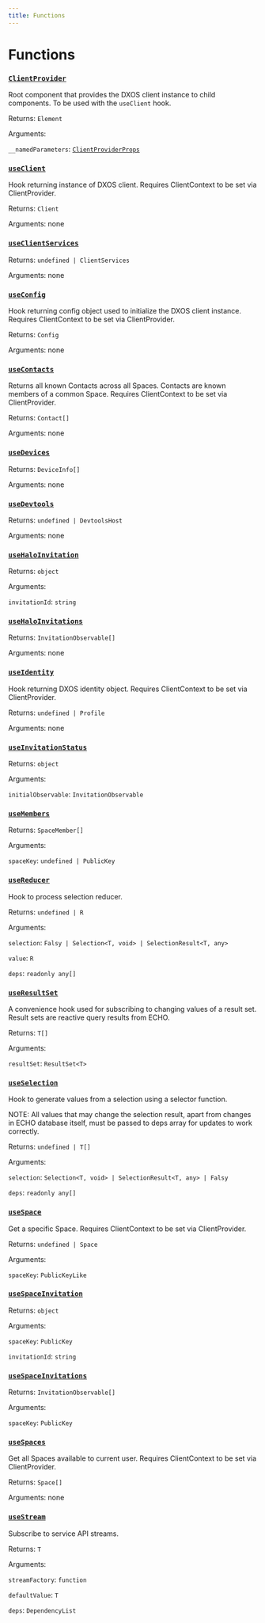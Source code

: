 ```yaml
---
title: Functions
---
```

# Functions
### [`ClientProvider`](https://github.com/dxos/protocols/blob/main/packages/sdk/react-client/src/client/ClientContext.tsx#L29)


Root component that provides the DXOS client instance to child components.
To be used with the  `useClient`  hook.

Returns: `Element`

Arguments: 

`__namedParameters`: [`ClientProviderProps`](/api/@dxos/react-client/interfaces/ClientProviderProps)
### [`useClient`](https://github.com/dxos/protocols/blob/main/packages/sdk/react-client/src/client/ClientContext.tsx#L35)


Hook returning instance of DXOS client.
Requires ClientContext to be set via ClientProvider.

Returns: `Client`

Arguments: none
### [`useClientServices`](https://github.com/dxos/protocols/blob/main/packages/sdk/react-client/src/client/useClientServices.ts#L12)


Returns: `undefined | ClientServices`

Arguments: none
### [`useConfig`](https://github.com/dxos/protocols/blob/main/packages/sdk/react-client/src/client/useConfig.ts#L15)


Hook returning config object used to initialize the DXOS client instance.
Requires ClientContext to be set via ClientProvider.

Returns: `Config`

Arguments: none
### [`useContacts`](https://github.com/dxos/protocols/blob/main/packages/sdk/react-client/src/halo/useContacts.ts#L16)


Returns all known Contacts across all Spaces.
Contacts are known members of a common Space.
Requires ClientContext to be set via ClientProvider.

Returns: `Contact[]`

Arguments: none
### [`useDevices`](https://github.com/dxos/protocols/blob/main/packages/sdk/react-client/src/halo/useDevices.ts#L12)


Returns: `DeviceInfo[]`

Arguments: none
### [`useDevtools`](https://github.com/dxos/protocols/blob/main/packages/sdk/react-client/src/client/useDevtools.ts#L12)


Returns: `undefined | DevtoolsHost`

Arguments: none
### [`useHaloInvitation`](https://github.com/dxos/protocols/blob/main/packages/sdk/react-client/src/halo/useHaloInvitations.ts#L26)


Returns: `object`

Arguments: 

`invitationId`: `string`
### [`useHaloInvitations`](https://github.com/dxos/protocols/blob/main/packages/sdk/react-client/src/halo/useHaloInvitations.ts#L13)


Returns: `InvitationObservable[]`

Arguments: none
### [`useIdentity`](https://github.com/dxos/protocols/blob/main/packages/sdk/react-client/src/halo/useIdentity.ts#L13)


Hook returning DXOS identity object.
Requires ClientContext to be set via ClientProvider.

Returns: `undefined | Profile`

Arguments: none
### [`useInvitationStatus`](https://github.com/dxos/protocols/blob/main/packages/sdk/react-client/src/invitations/useInvitationStatus.ts#L62)


Returns: `object`

Arguments: 

`initialObservable`: `InvitationObservable`
### [`useMembers`](https://github.com/dxos/protocols/blob/main/packages/sdk/react-client/src/echo/useMembers.ts#L11)


Returns: `SpaceMember[]`

Arguments: 

`spaceKey`: `undefined | PublicKey`
### [`useReducer`](https://github.com/dxos/protocols/blob/main/packages/sdk/react-client/src/echo/useSelection.ts#L54)


Hook to process selection reducer.

Returns: `undefined | R`

Arguments: 

`selection`: `Falsy | Selection<T, void> | SelectionResult<T, any>`

`value`: `R`

`deps`: `readonly any[]`
### [`useResultSet`](https://github.com/dxos/protocols/blob/main/packages/sdk/react-client/src/util/useResultSet.ts#L17)


A convenience hook used for subscribing to changing values of a result set.
Result sets are reactive query results from ECHO.

Returns: `T[]`

Arguments: 

`resultSet`: `ResultSet<T>`
### [`useSelection`](https://github.com/dxos/protocols/blob/main/packages/sdk/react-client/src/echo/useSelection.ts#L21)


Hook to generate values from a selection using a selector function.

NOTE:
All values that may change the selection result,
apart from changes in ECHO database itself, must be passed to deps array
for updates to work correctly.

Returns: `undefined | T[]`

Arguments: 

`selection`: `Selection<T, void> | SelectionResult<T, any> | Falsy`

`deps`: `readonly any[]`
### [`useSpace`](https://github.com/dxos/protocols/blob/main/packages/sdk/react-client/src/echo/useSpaces.ts#L16)


Get a specific Space.
Requires ClientContext to be set via ClientProvider.

Returns: `undefined | Space`

Arguments: 

`spaceKey`: `PublicKeyLike`
### [`useSpaceInvitation`](https://github.com/dxos/protocols/blob/main/packages/sdk/react-client/src/echo/useSpaceInvitations.ts#L30)


Returns: `object`

Arguments: 

`spaceKey`: `PublicKey`

`invitationId`: `string`
### [`useSpaceInvitations`](https://github.com/dxos/protocols/blob/main/packages/sdk/react-client/src/echo/useSpaceInvitations.ts#L13)


Returns: `InvitationObservable[]`

Arguments: 

`spaceKey`: `PublicKey`
### [`useSpaces`](https://github.com/dxos/protocols/blob/main/packages/sdk/react-client/src/echo/useSpaces.ts#L25)


Get all Spaces available to current user.
Requires ClientContext to be set via ClientProvider.

Returns: `Space[]`

Arguments: none
### [`useStream`](https://github.com/dxos/protocols/blob/main/packages/sdk/react-client/src/util/useStream.ts#L12)


Subscribe to service API streams.

Returns: `T`

Arguments: 

`streamFactory`: `function`

`defaultValue`: `T`

`deps`: `DependencyList`